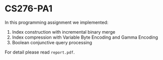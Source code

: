# CS276-PA1

In this programming assignment we implemented:

1. Index construction with incremental binary merge
2. Index compression with Variable Byte Encoding and Gamma Encoding
3. Boolean conjunctive query processing

For detail please read `report.pdf`.
